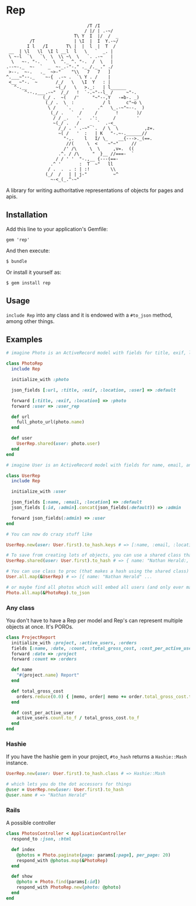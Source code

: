 # Rep

```
                               /T /I
                              / |/ | .-~/
                          T\ Y  I  |/  /  _
         /T               | \I  |  I  Y.-~/
        I l   /I       T\ |  |  l  |  T  /
 __  | \l   \l  \I l __l  l   \   `  _. |
 \ ~-l  `\   `\  \  \\ ~\  \   `. .-~   |
  \   ~-. "-.  `  \  ^._ ^. "-.  /  \   |
.--~-._  ~-  `  _  ~-_.-"-." ._ /._ ." ./
 >--.  ~-.   ._  ~>-"    "\\   7   7   ]
^.___~"--._    ~-{  .-~ .  `\ Y . /    |
 <__ ~"-.  ~       /_/   \   \I  Y   : |
   ^-.__           ~(_/   \   >._:   | l______
       ^--.,___.-~"  /_/   !  `-.~"--l_ /     ~"-.
              (_/ .  ~(   /'     "~"--,Y   -=b-. _)
               (_/ .  \  :           / l      c"~o \
                \ /    `.    .     .^   \_.-~"~--.  )
                 (_/ .   `  /     /       !       )/
                  / / _.   '.   .':      /        '
                  ~(_/ .   /    _  `  .-<_
                    /_/ . ' .-~" `.  / \  \          ,z=.
                    ~( /   '  :   | K   "-.~-.______//
                      "-,.    l   I/ \_    __{--->._(==.
                       //(     \  <    ~"~"     //
                      /' /\     \  \     ,v=.  ((
                    .^. / /\     "  }__ //===-  `
                   / / ' '  "-.,__ {---(==-
                 .^ '       :  T  ~"   ll
                / .  .  . : | :!        \\
               (_/  /   | | j-"          ~^
                 ~-<_(_.^-~"
```

A library for writing authoritative representations of objects for pages and apis.

## Installation

Add this line to your application's Gemfile:

    gem 'rep'

And then execute:

    $ bundle

Or install it yourself as:

    $ gem install rep

## Usage

`include Rep` into any class and it is endowed with a `#to_json` method,
among other things.

## Examples

```ruby
# imagine Photo is an ActiveRecord model with fields for title, exif, location, and user_id

class PhotoRep
  include Rep

  initialize_with :photo

  json_fields [:url, :title, :exif, :location, :user] => :default

  forward [:title, :exif, :location] => :photo
  forward :user => :user_rep

  def url
    full_photo_url(photo.name)
  end

  def user
    UserRep.shared(user: photo.user)
  end
end

# imagine User is an ActiveRecord model with fields for name, email, and location

class UserRep
  include Rep

  initialize_with :user

  json_fields [:name, :email, :location] => :default
  json_fields [:id, :admin].concat(json_fields(:default)) => :admin

  forward json_fields(:admin) => :user
end

# You can now do crazy stuff like

UserRep.new(user: User.first).to_hash.keys # => [:name, :email, :location]

# To save from creating lots of objects, you can use a shared class that is reset fresh
UserRep.shared(user: User.first).to_hash # => { name: "Nathan Herald:, ...

# You can use class to proc (that makes a hash using the shared class)
User.all.map(&UserRep) # => [{ name: "Nathan Herald" ...

# or maybe find all photos which will embed all users (and only ever make one instance each of PhotoRep and UserRep)
Photo.all.map(&PhotoRep).to_json
```

### Any class

You don't have to have a Rep per model and Rep's can represent multiple objects at once. It's POROs.

```ruby
class ProjectReport
  initialize_with :project, :active_users, :orders
  fields [:name, :date, :count, :total_gross_cost, :cost_per_active_user]
  forward :date => :project
  forward :count => :orders

  def name
    "#{project.name} Report"
  end

  def total_gross_cost
    orders.reduce(0.0) { |memo, order| memo += order.total_gross_cost.to_f }
  end

  def cost_per_active_user
    active_users.count.to_f / total_gross_cost.to_f
  end
end
```

### Hashie

If you have the hashie gem in your project, `#to_hash` returns a `Hashie::Mash` instance.

```ruby
UserRep.new(user: User.first).to_hash.class # => Hashie::Mash

# which lets you do the dot accessors for things
@user = UserRep.new(user: User.first).to_hash
@user.name # => "Nathan Herald"
```

### Rails

A possible controller
```ruby
class PhotosController < ApplicationController
  respond_to :json, :html

  def index
    @photos = Photo.paginate(page: params[:page], per_page: 20)
    respond_with @photos.map(&PhotoRep)
  end

  def show
    @photo = Photo.find(params[:id])
    respond_with PhotoRep.new(photo: @photo)
  end
end
```
